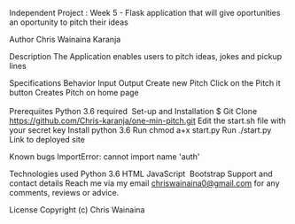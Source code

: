 Independent Project : Week 5 - Flask application that will give oportunities an oportunity to pitch their ideas ​

Author Chris Wainaina Karanja
​

Description
The Application enables users to pitch ideas, jokes and pickup lines ​ ​

Specifications
Behavior	Input	Output
Create new Pitch	Click on the Pitch it button	Creates Pitch on home page
​		
​		
Prerequiites
Python 3.6 required ​
Set-up and Installation
$ Git Clone https://github.com/Chris-karanja/one-min-pitch.git
Edit the start.sh file with your secret key
Install python 3.6
Run chmod a+x start.py
Run ./start.py ​
Link to deployed site
​

Known bugs
ImportError: cannot import name 'auth'

Technologies used
Python 3.6
HTML
JavaScript ​
Bootstrap
Support and contact details
Reach me via my email chriswainaina0@gmail.com for any comments, reviews or advice. ​

License
Copyright (c) Chris Wainaina